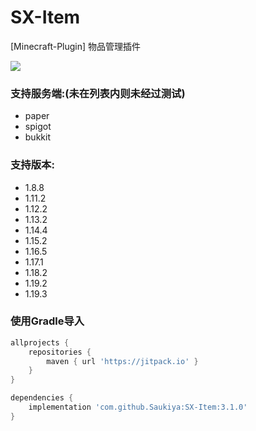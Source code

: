 # SX-Item

[Minecraft-Plugin] 物品管理插件

[![](https://jitpack.io/v/Saukiya/SX-Item.svg)](https://jitpack.io/#Saukiya/SX-Item)

### 支持服务端:(未在列表内则未经过测试)

- paper
- spigot
- bukkit

### 支持版本:

- 1.8.8
- 1.11.2
- 1.12.2
- 1.13.2
- 1.14.4
- 1.15.2
- 1.16.5
- 1.17.1
- 1.18.2
- 1.19.2
- 1.19.3

### 使用Gradle导入
```groovy
allprojects {
    repositories {
        maven { url 'https://jitpack.io' }
    }
}

dependencies {
    implementation 'com.github.Saukiya:SX-Item:3.1.0'
}
```